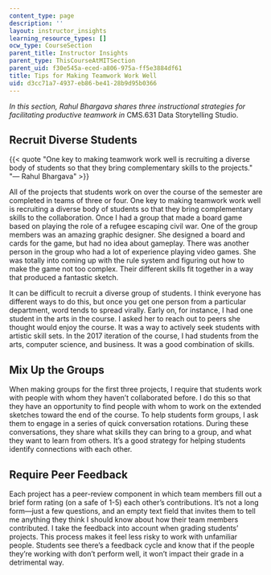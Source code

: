 ```yaml
---
content_type: page
description: ''
layout: instructor_insights
learning_resource_types: []
ocw_type: CourseSection
parent_title: Instructor Insights
parent_type: ThisCourseAtMITSection
parent_uid: f30e545a-eced-a806-975a-ff5e3884df61
title: Tips for Making Teamwork Work Well
uid: d3cc71a7-4937-eb86-be41-28b9d95b0366
---
```


_In this section, Rahul Bhargava shares three instructional strategies for facilitating productive teamwork in_ CMS.631 Data Storytelling Studio.

Recruit Diverse Students
------------------------

{{< quote "One key to making teamwork work well is recruiting a diverse body of students so that they bring complementary skills to the projects." "— Rahul Bhargava" >}}

All of the projects that students work on over the course of the semester are completed in teams of three or four. One key to making teamwork work well is recruiting a diverse body of students so that they bring complementary skills to the collaboration. Once I had a group that made a board game based on playing the role of a refugee escaping civil war. One of the group members was an amazing graphic designer. She designed a board and cards for the game, but had no idea about gameplay. There was another person in the group who had a lot of experience playing video games. She was totally into coming up with the rule system and figuring out how to make the game not too complex. Their different skills fit together in a way that produced a fantastic sketch.

It can be difficult to recruit a diverse group of students. I think everyone has different ways to do this, but once you get one person from a particular department, word tends to spread virally. Early on, for instance, I had one student in the arts in the course. I asked her to reach out to peers she thought would enjoy the course. It was a way to actively seek students with artistic skill sets. In the 2017 iteration of the course, I had students from the arts, computer science, and business. It was a good combination of skills.

Mix Up the Groups
-----------------

When making groups for the first three projects, I require that students work with people with whom they haven’t collaborated before. I do this so that they have an opportunity to find people with whom to work on the extended sketches toward the end of the course. To help students form groups, I ask them to engage in a series of quick conversation rotations. During these conversations, they share what skills they can bring to a group, and what they want to learn from others. It’s a good strategy for helping students identify connections with each other.

Require Peer Feedback
---------------------

Each project has a peer-review component in which team members fill out a brief form rating (on a safe of 1-5) each other’s contributions. It’s not a long form—just a few questions, and an empty text field that invites them to tell me anything they think I should know about how their team members contributed. I take the feedback into account when grading students’ projects. This process makes it feel less risky to work with unfamiliar people. Students see there’s a feedback cycle and know that if the people they’re working with don’t perform well, it won’t impact their grade in a detrimental way.